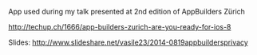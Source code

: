 App used during my talk presented at 2nd edition of AppBuilders Zürich

http://techup.ch/1666/app-builders-zurich-are-you-ready-for-ios-8

Slides: http://www.slideshare.net/vasile23/2014-0819appbuildersprivacy
